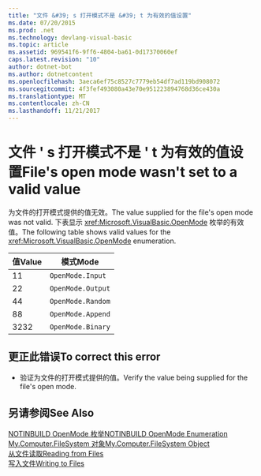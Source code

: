 ```yaml
---
title: "文件 &#39; s 打开模式不是 &#39; t 为有效的值设置"
ms.date: 07/20/2015
ms.prod: .net
ms.technology: devlang-visual-basic
ms.topic: article
ms.assetid: 969541f6-9ff6-4804-ba61-0d17370060ef
caps.latest.revision: "10"
author: dotnet-bot
ms.author: dotnetcontent
ms.openlocfilehash: 3aeca6ef75c8527c7779eb54df7ad119bd908072
ms.sourcegitcommit: 4f3fef493080a43e70e951223894768d36ce430a
ms.translationtype: MT
ms.contentlocale: zh-CN
ms.lasthandoff: 11/21/2017
---
```

# <a name="file39s-open-mode-wasn39t-set-to-a-valid-value"></a><span data-ttu-id="3bb04-102">文件 &#39; s 打开模式不是 &#39; t 为有效的值设置</span><span class="sxs-lookup"><span data-stu-id="3bb04-102">File&#39;s open mode wasn&#39;t set to a valid value</span></span>
<span data-ttu-id="3bb04-103">为文件的打开模式提供的值无效。</span><span class="sxs-lookup"><span data-stu-id="3bb04-103">The value supplied for the file's open mode was not valid.</span></span> <span data-ttu-id="3bb04-104">下表显示 <xref:Microsoft.VisualBasic.OpenMode> 枚举的有效值。</span><span class="sxs-lookup"><span data-stu-id="3bb04-104">The following table shows valid values for the <xref:Microsoft.VisualBasic.OpenMode> enumeration.</span></span>  
  
|<span data-ttu-id="3bb04-105">值</span><span class="sxs-lookup"><span data-stu-id="3bb04-105">Value</span></span>|<span data-ttu-id="3bb04-106">模式</span><span class="sxs-lookup"><span data-stu-id="3bb04-106">Mode</span></span>|  
|-----------|----------|  
|<span data-ttu-id="3bb04-107">1</span><span class="sxs-lookup"><span data-stu-id="3bb04-107">1</span></span>|`OpenMode.Input`|  
|<span data-ttu-id="3bb04-108">2</span><span class="sxs-lookup"><span data-stu-id="3bb04-108">2</span></span>|`OpenMode.Output`|  
|<span data-ttu-id="3bb04-109">4</span><span class="sxs-lookup"><span data-stu-id="3bb04-109">4</span></span>|`OpenMode.Random`|  
|<span data-ttu-id="3bb04-110">8</span><span class="sxs-lookup"><span data-stu-id="3bb04-110">8</span></span>|`OpenMode.Append`|  
|<span data-ttu-id="3bb04-111">32</span><span class="sxs-lookup"><span data-stu-id="3bb04-111">32</span></span>|`OpenMode.Binary`|  
  
## <a name="to-correct-this-error"></a><span data-ttu-id="3bb04-112">更正此错误</span><span class="sxs-lookup"><span data-stu-id="3bb04-112">To correct this error</span></span>  
  
-   <span data-ttu-id="3bb04-113">验证为文件的打开模式提供的值。</span><span class="sxs-lookup"><span data-stu-id="3bb04-113">Verify the value being supplied for the file's open mode.</span></span>  
  
## <a name="see-also"></a><span data-ttu-id="3bb04-114">另请参阅</span><span class="sxs-lookup"><span data-stu-id="3bb04-114">See Also</span></span>  
 [<span data-ttu-id="3bb04-115">NOTINBUILD OpenMode 枚举</span><span class="sxs-lookup"><span data-stu-id="3bb04-115">NOTINBUILD OpenMode Enumeration</span></span>](http://msdn.microsoft.com/en-us/e995bd42-d11f-455c-88c4-308345172633)  
 [<span data-ttu-id="3bb04-116">My.Computer.FileSystem 对象</span><span class="sxs-lookup"><span data-stu-id="3bb04-116">My.Computer.FileSystem Object</span></span>](../../visual-basic/language-reference/objects/my-computer-filesystem-object.md)  
 [<span data-ttu-id="3bb04-117">从文件读取</span><span class="sxs-lookup"><span data-stu-id="3bb04-117">Reading from Files</span></span>](../../visual-basic/developing-apps/programming/drives-directories-files/reading-from-files.md)  
 [<span data-ttu-id="3bb04-118">写入文件</span><span class="sxs-lookup"><span data-stu-id="3bb04-118">Writing to Files</span></span>](../../visual-basic/developing-apps/programming/drives-directories-files/writing-to-files.md)
